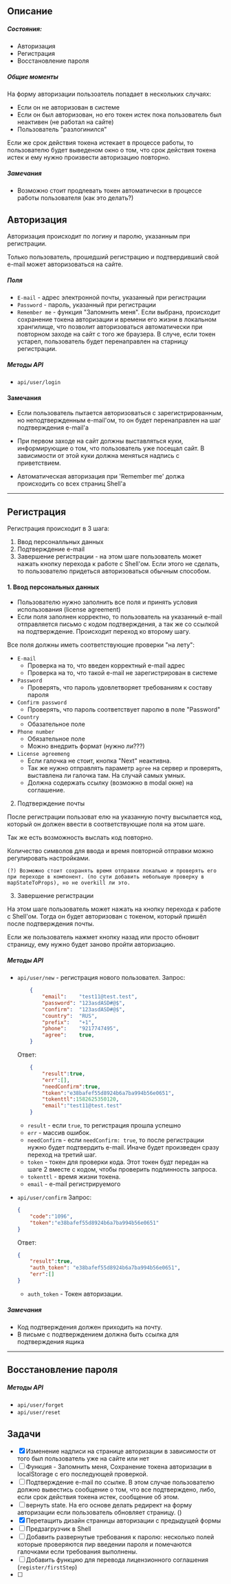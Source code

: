 ## Описание

##### Состояния:
- Авторизация
- Регистрация
- Восстановление пароля

##### Общие моменты
На форму авторизации пользоатель попадает в нескольких случаях:
- Если он не авторизован в системе
- Если он был авторизован, но его токен истек пока пользователь был неактивен (не работал на сайте)
- Пользователь "разлогинился"

Если же срок действия токена истекает в процессе работы, то пользователю будет выведеном окно о том, что срок действия токена истек и ему нужно произвести авторизацию повторно.

##### Замечания

- Возможно стоит продлевать токен автоматически в процессе работы пользователя (как это делать?)

## Авторизация

Авторизация происходит по логину и паролю, указанным при регистрации.

Только пользователь, прошедший регистрацию и подтвердивший свой e-mail может авторизоваться на сайте.

##### Поля

- `E-mail` - адрес электронной почты, указанный при регистрации 
- `Password` - пароль, указанный при регистрации
- `Remember me` - функция "Запомнить меня". Если выбрана, происходит сохранение токена авторизации и времени его жизни в локальном хрангилище, что позволит авторизоваться автоматически при повторном заходе на сайт с того же браузера. В случе, если токен устарел, пользователь будет перенаправлен на старницу регистрации. 

##### Методы API

- `api/user/login`

#### Замечания

- Если пользователь пытается авторизоваться с зарегистрированным, но неподтвержденным e-mail'ом, то он будет перенаправлен на шаг подтверждения e-mail'а

- При первом заходе на сайт должны выставляться куки, информирующие о том, что пользователь уже посещал сайт. В зависимости от этой куки должна меняться надпись с приветствием.

- Автоматическая авторизация при 'Remember me' должа происходить со всех страниц Shell'а

---

## Регистрация

Регистрация происходит в 3 шага:
1. Ввод персоналльных данных
2. Подтверждение e-mail
3. Завершение регистрации - на этом шаге пользователь может нажать кнопку перехода к работе с Shell'ом. Если этого не сделать, то пользователю придеться авторизоваться обычным способом.

#### 1. Ввод персональных данных

- Пользователю нужно заполнить все поля и принять условия использования (license agreement)
- Если поля заполнен корректно, то пользователь на указанный e-mail отправляется письмо с кодом подтверждения, а так же со ссылкой на подтверждение. Происходит переход ко второму шагу.

Все поля должны иметь соответствующие проверки "на лету":
- `E-mail`
    - Проверка на то, что введен корректный e-mail адрес
    - Проверка на то, что такой e-mail не зарегистрирован в системе
- `Password`
    - Проверять, что пароль удовлетворяет требованиям к составу пароля
- `Confirm password`
    - Проверять, что пароль соответствует паролю в поле "Password"
- `Country`
    - Обазательное поле
- `Phone number`
    - Обязательное поле
    - Можно внедрить формат (нужно ли???)
- `License agreemeng`
    - Если галочка не стоит, кнопка "Next" неактивна.
    - Так же нужно отправлять параметр `agree` на сервер и проверять, выставлена ли галочка там. На случай самых умных.
    - Должна содержать ссылку (возможно в modal окне) на соглашение.


2. Подтверждение почты

После регистрации пользоват елю на указанную почту высылается код, который он должен ввести в соответствующие поля на этом шаге.

Так же есть возможность выслать код повторно. 

Количество символов для ввода и время повторной отправки можно регулировать настройками.

`(?) Возможно стоит сохранять время отправки локально и проверять его при переходе в компонент. (по сути добавить небольшую проверку в mapStateToProps), но не overkill ли это.`

3. Завершение регистрации

На этом шаге пользователь может нажать на кнопку перехода к работе с Shell'ом. Тогда он будет авторизован с токеном, который пришёл после подтверждения почты.

Если же пользователь нажмет кнопку назад или просто обновит страницу, ему нужно будет заново пройти авторизацию.

##### Методы API

- `api/user/new` - регистрация нового пользовател. 
    Запрос:
    ```json
        {
            "email":	"test11@test.test",
            "password":	"123asdASD#@$",
            "confirm":	"123asdASD#@$",
            "country":	"RUS",
            "prefix":	"+1",
            "phone":	"9217747495",
            "agree":	true,
        }
    ```
    Ответ:
    ```json
        {
            "result":true,
            "err":[],
            "needConfirm":true,
            "token":"e38bafef55d8924b6a7ba994b56e0651",
            "tokenttl":1582625350120,
            "email":"test11@test.test"
        }
    ```

    - `result` - если `true`, то регистрация прошла успешно
    - `err` - массив ошибок.
    - `needConfirm` - если `needConfirm: true`, то после регистрации нужно будет подтвердить e-mail. Иначе будет произведен сразу переход на третий шаг.
    - `token` - токен для проверки кода. Этот токен будт передан на шаге 2 вместе с кодом, чтобы проверить подлинность запроса.
    - `tokenttl` - время жизни токена. 
    - `email` - e-mail регистрируемого

- `api/user/confirm`
    Запрос:
    ```json
    {
        "code":"1096",
        "token":"e38bafef55d8924b6a7ba994b56e0651"
    }
    ```

    Ответ:
    ```json
    {
        "result":true,
        "auth_token": "e38bafef55d8924b6a7ba994b56e0651",
        "err":[]
    }
    ```

    - `auth_token` - Токен авторизации.

##### Замечания

- Код подтверждения должен приходить на почту.
- В письме с подтверждением должна быть ссылка для подтверждения ящика

--- 

## Восстановление пароля

##### Методы API

- `api/user/forget`
- `api/user/reset`


## Задачи

- [X] Изменение надписи на странице авторизации в зависимости от того был пользователь уже на сайте или нет
- [ ] Функция - Запомнить меня, Сохранение токена авторизации в localStorage с его последующей проверкой.
- [ ] Подтверждение e-mail по ссылке. В этом случае пользователю должно вывестись сообщение о том, что все подтверждено, либо, если срок действия токена истек, сообщение об этом.
- [ ] вернуть state. На его основе делать редирект на форму авторизации если пользователь обновляет страницу. ()
- [X] Перетащить дизайн страницы авторизации с предыдущей формы
- [ ] Предзагрузчик в Shell
- [ ] Добавить развернутые требования к паролю: несколько полей которые проверяются пир введении пароля и помечаются галочками если требования выполнены.
- [ ] Добавить функцию для перевода лицензионного соглашения (`register/firstStep`)
- [ ] 


